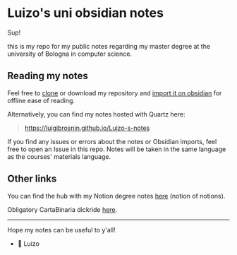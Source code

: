 # Luizo's uni obsidian notes
Sup!

this is my repo for my public notes regarding my master degree at the university of Bologna in computer science.

## Reading my notes
Feel free to [clone](https://docs.github.com/en/repositories/creating-and-managing-repositories/cloning-a-repository) or download my repository and [import it on obsidian](https://help.obsidian.md/Files+and+folders/Manage+vaults) for offline ease of reading.

Alternatively, you can find my notes hosted with Quartz here:
> https://luigibrosnin.github.io/Luizo-s-notes

If you find any issues or errors about the notes or Obsidian imports, feel free to open an Issue in this repo.
Notes will be taken in the same language as the courses' materials language.

## Other links

You can find the hub with my Notion degree notes [here](https://luizo.notion.site/Notion-dei-Notion-20c37e0ee4904a9c898680378f1a50b0?pvs=4) (notion of notions).

Obligatory CartaBinaria dickride [here](https://CartaBinaria.students.cs.unibo.it/).

---


Hope my notes can be useful to y'all!
- 🐰 Luizo
